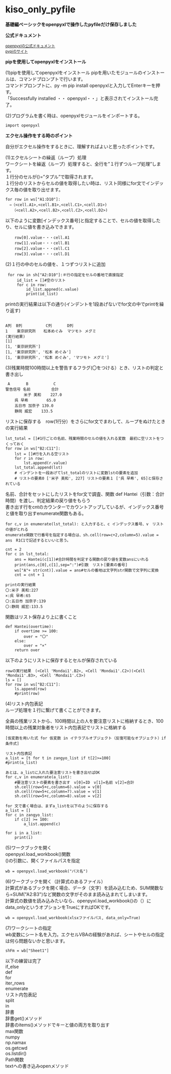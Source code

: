 # kiso_only_pyfile
**基礎編ベーシックをopenpyxlで操作したpyfileだけ保存しました**

**公式ドキュメント**  

<sub>[openpyxlの公式ドキュメント](https://openpyxl.readthedocs.io/en/stable/)</sub>  
<sub>[pypiのサイト](https://pypi.org/project/openpyxl/)</sub>  

**pipを使用してopenpyxlをインストール**

(1)pipを使用してopenpyxlをインストール  pipを用いたモジュールのインストールは、コマンドプロンプトで行います。   
コマンドプロンプトに、py -m pip install openpyxlと入力してEnterキーを押す。  
「Successfully installed ・・ openpyxl・・」と表示されてインストール完了。  

(2)プログラムを書く時は、openpyxlモジュールをインポートする。  
```
import openpyxl  
```
**エクセル操作をする時のポイント**  

自分がエクセル操作をするときに、理解すればよいと思ったポイントです。  

(1)エクセルシートの繰返（ループ）処理  
ワークシートを繰返（ループ）処理すると、全行を”１行ずつループ処理”します。  
１行分のセルが()=”タプル”で取得されます。  
１行分のリストからセルの値を取得したい時は、リスト同様にfor文でインデックス毎の値を取り出せます。  
```
for row in ws["A1:D10"]:
　→（<cell.A1>,<cell.B1>,<cell.C1>,<cell.D1>)
   （<cell.A2>,<cell.B2>,<cell.C2>,<cell.D2>)
```
以下のように変数[インデックス番号]と指定することで、セルの値を取得したり、セルに値を書き込みできます。
```
    row[0].value・・・cell.A1  
    row[1].value・・・cell.B1  
    row[2].value・・・cell.C1  
    row[3].value・・・cell.D1
```
(2)１行の中のセルの値を、１つずつリストに追加 
```
 for row in sh["A2:D10"]:＃行の指定をセルの番地で直接指定  
     id_list = []#空のリスト  
     for c in row:
         id_list.appned(c.value)
         print(id_list)
```
printの実行結果は以下の通り(インデントを1段あげないでfor文の中でprintを繰り返す)　　
```

A列  B列　　	   C列　　　　D列  
1    東京研究所　　松本めぐみ  マツモト メグミ  
(実行結果)    
[1]  
[1, '東京研究所']  
[1, '東京研究所', '松本 めぐみ']  
[1, '東京研究所', '松本 めぐみ', 'マツモト メグミ'] 
```
(3)残業時間100時間以上を警告するフラグ(〇をつける）とき、リストの判定と書き出し
```
 A       B           C  
警告信号 名前         合計  
      	米子 美和    227.0  
	呉 早希	    65.0  
	五日市 加奈子 139.0  
	静岡 威宏    133.5  
```
リストに保存する　row(1行分）をさらにfor文でまわして、ループをぬけたときの実行結果  
```
lst_total = []#1行ごとの名前、残業時間のセルの値を入れる変数　最初に空リストをつくっておく
for row in ws["B2:C11"]:
    lst = []#行を入れる空リスト
    for r in row:
        lst.append(r.value)
    lst_total.append(lst)
    # インデントを一段あげてlst_totalのリストに変数lstの要素を追加  
    # リストの要素0 ['米子 美和', 227] リストの要素１ ['呉 早希', 65]と保存されている
```
名前、合計をセットにしたリストをfor文で調査、関数 def Hantei（引数：合計時間）を渡し、判定結果の戻り値をもらう  
書き出す行をcntのカウンターでカウントアップしているが、インデックス番号と値を取り出すenumerate関数もある。  
```
for c,v in enumerate(lst_total): と入力すると、c インデックス番号、v　リストの値がとれる  
enumerate関数で行番号を指定する場合は、sh.cell(row=c+2,column=5).value = ans　R1C1で記述するといいと思う。

cnt = 2
for c in lst_total:
    ans = Hantei(c[1])#合計時間を判定する関数の戻り値を変数ansにいれる
    print(ans,c[0],c[1],sep=":")#引数　リスト[要素の番号]
    ws["A"+ str(cnt)].value = ans#セルの番地は文字列str関数で文字列に変換
    cnt = cnt + 1

printの実行結果  
〇:米子 美和:227  
×:呉 早希:65  
〇:五日市 加奈子:139  
〇:静岡 威宏:133.5  
```
関数はリスト保存より上に書くこと  
```
def Hantei(overtime):
    if overtime >= 100:
        over = "〇"
    else:
        over = "×"
    return over
```

以下のようにリストに保存するとセルが保存されている  
```
rowの実行結果　(<Cell 'Mondai1'.B2>, <Cell 'Mondai1'.C2>)(<Cell 'Mondai1'.B3>, <Cell 'Mondai1'.C3>)  
ls = []
for row in ws["B2:C11"]:
    ls.append(row)
    #print(row)
```

(4)リスト内包表記  
ループ処理を１行に繋げて書くことができます。  

全員の残業リストから、100時間以上の人を要注意リストに格納するとき、100時間以上の残業対象者をリスト内包表記でリストに格納する    
```
[仮変数を用いた式 for 仮変数 in イテラブルオブジェクト（反復可能なオブジェクト）if 条件式]  

リスト内包表記  
a_list = [t for t in zangyo_list if t[2]>=100]
#print(a_list)

あとは、a_listに入れた要注意リストを書き出せばOK
for c,v in enumerate(a_list):
    #要注意リストの要素を書き出す　v[0]=ID　v[1]=名前 v[2]=合計  
    sh.cell(row=5+c,column=6).value = v[0]
    sh.cell(row=5+c,column=7).value = v[1]
    sh.cell(row=5+c,column=8).value = v[2]

for 文で書く場合は、まずa_listを以下のように保存する
a_list = []
for c in zangyo_list:
    if c[2] >= 100:
        a_list.append(c)

for i in a_list:
    print(i)
```
(5)ワークブックを開く  
openpyxl.load_workbook()関数  
()の引数に、開くファイルパスを指定  
```
wb = openpyxl.load_workbook("パス名")  
```
(6)ワークブックを開く（計算式のあるファイル）  
計算式があるブックを開く場合、データ（文字）を読み込むため、SUM関数なら=SUM("A2:B3")など関数の文字がそのまま読み込まれてしまいます。  
計算式の数値を読み込みたいなら、openpyxl.load_workbook()の（）にdata_onlyというオプションをTrueにすればOKです。  
```
wb = openpyxl.load_workbook(xlsxファイルパス, data_only=True)  
```
(7)ワークシートの指定  
wb変数にシート名を入力。エクセルVBAの経験があれば、シートやセルの指定は何ら問題ないかと思います。  
```
shFm = wb["Sheet1"]
```
以下の練習は完了  
if_else  
def  
for  
iter_rows  
enumerate  
リスト内包表記  
split  
in   
辞書  
辞書get()メソッド  
辞書のitems()メソッドでキーと値の両方を取り出す  
max関数  
numpy  
np.namax  
os.getcwd  
os.listdir()  
Path関数  
textへの書き込みopenメソッド  
